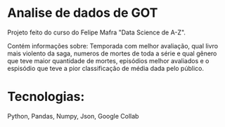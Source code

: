 # Analise de dados de GOT


Projeto feito do curso do Felipe Mafra "Data Science de A-Z".

Contém informações sobre: Temporada com melhor avaliação, qual livro mais violento da saga, numeros de mortes de toda a série e qual gênero que teve maior quantidade de mortes, episódios melhor avaliados e o espisódio que teve a pior classificação de média dada pelo público.


# Tecnologias:

Python, Pandas, Numpy, Json, Google Collab
